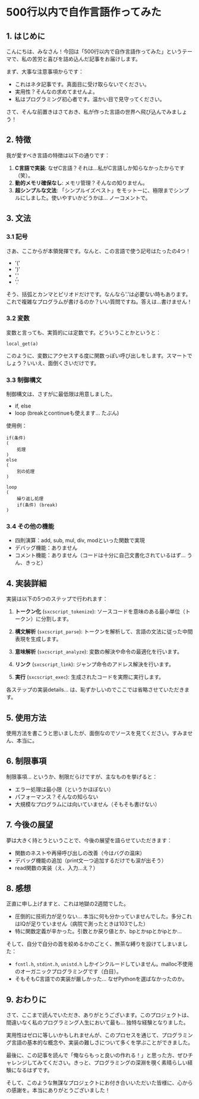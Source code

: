 # 500行以内で自作言語作ってみた

## 1. はじめに

こんにちは、みなさん！今回は「500行以内で自作言語作ってみた」というテーマで、私の苦労と喜びを詰め込んだ記事をお届けします。

まず、大事な注意事項からです：

- これはネタ記事です。真面目に受け取らないでください。
- 実用性？そんなの求めてませんよ。
- 私はプログラミング初心者です。温かい目で見守ってください。

さて、そんな前置きはさておき、私が作った言語の世界へ飛び込んでみましょう！

## 2. 特徴

我が愛すべき言語の特徴は以下の通りです：

1. **C言語で実装**: なぜC言語？それは...私がC言語しか知らなかったからです（笑）。
2. **動的メモリ確保なし**: メモリ管理？そんなの知りません。
3. **超シンプルな文法**: 「シンプルイズベスト」をモットーに、極限までシンプルにしました。使いやすいかどうかは... ノーコメントで。

## 3. 文法

### 3.1 記号

さあ、ここからが本領発揮です。なんと、この言語で使う記号はたったの4つ！

- '('
- ')'
- ','
- '.'

そう、括弧とカンマとピリオドだけです。なんなら'.'は必要ない時もあります。これで複雑なプログラムが書けるのか？いい質問ですね。答えは...書けません！

### 3.2 変数

変数と言っても、実質的には定数です。どういうことかというと：

```
local_get(a)
```

このように、変数にアクセスする度に関数っぽい呼び出しをします。スマートでしょう？いいえ、面倒くさいだけです。

### 3.3 制御構文

制御構文は、さすがに最低限は用意しました。

- if, else
- loop (breakとcontinueも使えます... たぶん)

使用例：

```
if(条件)
(
    処理
)
else
(
    別の処理
)

loop
(
    繰り返し処理
    if(条件) (break)
)
```

### 3.4 その他の機能

- 四則演算：add, sub, mul, div, modといった関数で実現
- デバッグ機能：ありません
- コメント機能：ありません（コードは十分に自己文書化されているはず... うん、きっと）

## 4. 実装詳細

実装は以下の5つのステップで行われます：

1. **トークン化** (`sxcscript_tokenize`): 
   ソースコードを意味のある最小単位（トークン）に分割します。

2. **構文解析** (`sxcscript_parse`): 
   トークンを解析して、言語の文法に従った中間表現を生成します。

3. **意味解析** (`sxcscript_analyze`): 
   変数の解決や命令の最適化を行います。

4. **リンク** (`sxcscript_link`): 
   ジャンプ命令のアドレス解決を行います。

5. **実行** (`sxcscript_exec`): 
   生成されたコードを実際に実行します。

各ステップの実装details... は、恥ずかしいのでここでは省略させていただきます。

## 5. 使用方法

使用方法を書こうと思いましたが、面倒なのでソースを見てください。すみません、本当に。

## 6. 制限事項

制限事項... というか、制限だらけですが、主なものを挙げると：

- エラー処理は最小限（というかほぼない）
- パフォーマンス？そんなの知らない
- 大規模なプログラムには向いていません（そもそも書けない）

## 7. 今後の展望

夢は大きく持とうということで、今後の展望を語らせていただきます：

- 関数のネストや再帰呼び出しの改善（今はバグの温床）
- デバッグ機能の追加（print文一つ追加するだけでも涙が出そう）
- read関数の実装（え、入力...え？）

## 8. 感想

正直に申し上げますと、これは地獄の2週間でした。

- 圧倒的に技術力が足りない... 本当に何も分かっていませんでした。多分これはIQが足りていません（病院で測ったときは103でした）
- 特に関数定義が辛かった。引数とか戻り値とか、bpとかspとかipとか...

そして、自分で自分の首を絞めるかのごとく、無茶な縛りを設けてしまいました：

- `fcntl.h`, `stdint.h`, `unistd.h` しかインクルードしていません。malloc不使用のオーガニックプログラミングです（白目）。
- そもそもC言語での実装が厳しかった... なぜPythonを選ばなかったのか。

## 9. おわりに

さて、ここまで読んでいただき、ありがとうございます。このプロジェクトは、間違いなく私のプログラミング人生において最も... 独特な経験となりました。

実用性はゼロに等しいかもしれませんが、このプロセスを通じて、プログラミング言語の基本的な概念や、実装の難しさについて多くを学ぶことができました。

最後に、この記事を読んで「俺ならもっと良いの作れる！」と思った方、ぜひチャレンジしてみてください。きっと、プログラミングの深淵を覗く素晴らしい経験になるはずです。

そして、このような無謀なプロジェクトにお付き合いいただいた皆様に、心からの感謝を。本当にありがとうございました！
